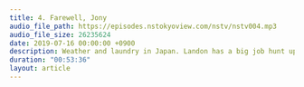 ```yaml
---
title: 4. Farewell, Jony
audio_file_path: https://episodes.nstokyoview.com/nstv/nstv004.mp3
audio_file_size: 26235624
date: 2019-07-16 00:00:00 +0900
description: Weather and laundry in Japan. Landon has a big job hunt update. Jeff and Landon discuss Jony Ive's legacy and the future of Apple. Jeff talks about getting SwiftUI working with Core Data.
duration: "00:53:36"
layout: article
---
```

